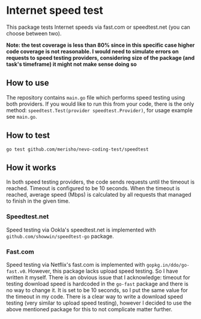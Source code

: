 # Internet speed test
This package tests Internet speeds via fast.com or speedtest.net (you can choose between two).

**Note: the test coverage is less than 80% since in this specific case higher code coverage is not reasonable. I would need to simulate errors on requests to speed testing providers, considering size of the package (and task's timeframe) it might not make sense doing so**

## How to use
The repository contains `main.go` file which performs speed testing using both providers.
If you would like to run this from your code, there is the only method: `speedtest.Test(provider speedtest.Provider)`, for usage example see `main.go`.

## How to test
`go test github.com/merisho/nevo-coding-test/speedtest`

## How it works
In both speed testing providers, the code sends requests until the timeout is reached. Timeout is configured to be 10 seconds.
When the timeout is reached, average speed (Mbps) is calculated by all requests that managed to finish in the given time.

### Speedtest.net
Speed testing via Ookla's speedtest.net is implemented with `github.com/showwin/speedtest-go` package.

### Fast.com
Speed testing via Netflix's fast.com is implemented with `gopkg.in/ddo/go-fast.v0`. However, this package lacks upload speed testing. So I have written it myself.
There is an obvious issue that I acknowledge: timeout for testing download speed is hardcoded in the `go-fast` package and there is no way to change it. It is set to be 10 seconds, so I put the same value for the timeout in my code.
There is a clear way to write a download speed testing (very similar to upload speed testing), however I decided to use the above mentioned package for this to not complicate matter further. 
